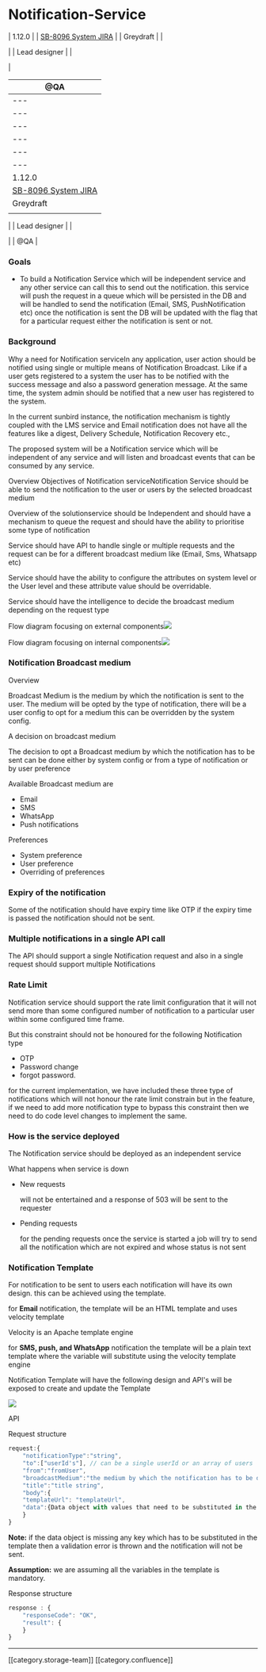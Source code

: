 # Notification-Service

\| 1.12.0 | | [SB-8096 System JIRA](https://browse/SB-8096) | | Greydraft | |

\| | Lead designer | |  &#x20;

|

| @QA                                           |
| --------------------------------------------- |
| ---                                           |
| ---                                           |
| ---                                           |
| ---                                           |
| ---                                           |
| ---                                           |
| 1.12.0                                        |
| [SB-8096 System JIRA](https://browse/SB-8096) |
| Greydraft                                     |
|                                               |

\| | Lead designer | |  &#x20;

\| | @QA |

### Goals

* To build a Notification Service which will be independent service and any other service can call this to send out the notification. this service will push the request in a queue which will be persisted in the DB and will be handled to send the notification (Email, SMS, PushNotification etc) once the notification is sent the DB will be updated with the flag that for a particular request either the notification is sent or not.&#x20;

### Background

Why a need for Notification serviceIn any application, user action should be notified using single or multiple means of Notification Broadcast. Like if a user gets registered to a system the user has to be notified with the success message and also a password generation message. At the same time, the system admin should be notified that a new user has registered to the system.

In the current sunbird instance, the notification mechanism is tightly coupled with the LMS service and Email notification does not have all the features like a digest, Delivery Schedule, Notification Recovery etc.,

The proposed system will be a Notification service which will be independent of any service and will listen and broadcast events that can be consumed by any service.

Overview Objectives of Notification serviceNotification Service should be able to send the notification to the user or users by the selected broadcast medium

Overview of the solutionservice should be Independent and should have a mechanism to queue the request and should have the ability to prioritise some type of notification

Service should have API to handle single or multiple requests and the request can be for a different broadcast medium like (Email, Sms, Whatsapp etc)

Service should have the ability to configure the attributes on system level or the User level and these attribute value should be overridable.

Service should have the intelligence to decide the broadcast medium depending on the request type

Flow diagram focusing on external components![](images/storage/Page\_1\_1.png)

Flow diagram focusing on internal components![](images/storage/Page\_1\_2.png)&#x20;

### Notification Broadcast medium

Overview

Broadcast Medium is the medium by which the notification is sent to the user. The medium will be opted by the type of notification, there will be a user config to opt for a medium this can be overridden by the system config.

A decision on broadcast medium

The decision to opt a Broadcast medium by which the notification has to be sent can be done either by system config or from a type of notification or by user preference

Available Broadcast medium are

* Email
* SMS
* WhatsApp
* Push notifications

Preferences

* System preference
* User preference
* Overriding of preferences

### Expiry of the notification

Some of the notification should have expiry time like OTP if the expiry time is passed the notification should not be sent.

### Multiple notifications in a single API call

The API should support a single Notification request and also in a single request should support multiple Notifications

### Rate Limit&#x20;

Notification service should support the rate limit configuration that it will not send more than some configured number of notification to a particular user within some configured time frame.

But this constraint should not be honoured for the following Notification type

* OTP
* Password change
* forgot password.

for the current implementation, we have included these three type of notifications which will not honour the rate limit constrain but in the feature, if we need to add more notification type to bypass this constraint then we need to do code level changes to implement the same.

### How is the service deployed

The Notification service should be deployed as an independent service&#x20;

What happens when service is down

*   New requests

    will not be entertained and a response of 503 will be sent to the requester
*   Pending requests

    for the pending requests once the service is started a job will try to send all the notification which are not expired and whose status is not sent

### Notification Template

For notification to be sent to users each notification will have its own design. this can be achieved using the template.

for **Email** notification, the template will be an HTML template and uses velocity template&#x20;

Velocity is an Apache template engine

for **SMS, push, and WhatsApp**  notification the template will be a plain text template where the variable will substitute using the velocity template engine

Notification Template will have the following design and API's will be exposed to create and update the Template

![](images/storage/Page\_1\_9.png)

API

Request structure

```js
request:{
	"notificationType":"string",
	"to":["userId's"], // can be a single userId or an array of users
	"from":"fromUser",
	"broadcastMedium":"the medium by which the notification has to be distributed",
	"title":"title string",
	"body":{
	"templateUrl": "templateUrl",
	"data":{Data object with values that need to be substituted in the template}
	}
}
```

**Note:** if the data object is missing any key which has to be substituted in the template then a validation error is thrown and the notification will not be sent.

**Assumption:** we are assuming all the variables in the template is mandatory.

Response structure&#x20;

```js
response : {
	"responseCode": "OK",
	"result": {
	}
}
```

***

\[\[category.storage-team]] \[\[category.confluence]]
